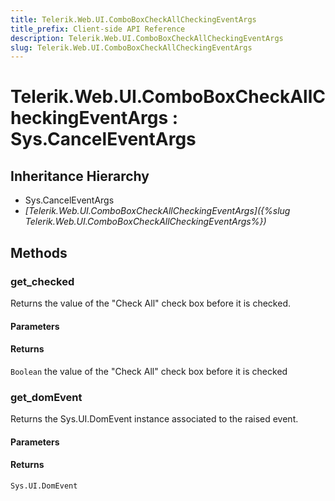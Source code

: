 ```yaml
---
title: Telerik.Web.UI.ComboBoxCheckAllCheckingEventArgs
title_prefix: Client-side API Reference
description: Telerik.Web.UI.ComboBoxCheckAllCheckingEventArgs
slug: Telerik.Web.UI.ComboBoxCheckAllCheckingEventArgs
---
```


# Telerik.Web.UI.ComboBoxCheckAllCheckingEventArgs : Sys.CancelEventArgs 

## Inheritance Hierarchy

* Sys.CancelEventArgs
* *[Telerik.Web.UI.ComboBoxCheckAllCheckingEventArgs]({%slug Telerik.Web.UI.ComboBoxCheckAllCheckingEventArgs%})*


## Methods

###  get_checked

Returns the value of the "Check All" check box before it is checked. 

#### Parameters

#### Returns

`Boolean` the value of the "Check All" check box before it is checked


### get_domEvent

Returns the Sys.UI.DomEvent instance associated to the raised event.

#### Parameters

#### Returns

`Sys.UI.DomEvent` 


